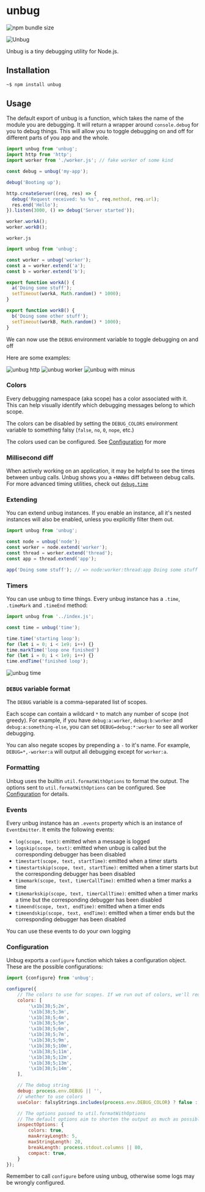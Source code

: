# unbug

![npm bundle size](https://img.shields.io/bundlephobia/minzip/unbug?style=flat-square)

![Unbug](https://raw.githubusercontent.com/SiddharthShyniben/unbug/main/img/unbug.png)

Unbug is a tiny debugging utility for Node.js.

## Installation

```sh
~$ npm install unbug
```

## Usage

The default export of unbug is a function, which takes the name of the module
you are debugging. It will return a wrapper around `console.debug` for you to
debug things. This will allow you to toggle debugging on and off for different
parts of you app and the whole.

```javascript
import unbug from 'unbug';
import http from 'http';
import worker from './worker.js'; // fake worker of some kind

const debug = unbug('my-app');

debug('Booting up');

http.createServer((req, res) => {
  debug('Request received: %s %s', req.method, req.url);
  res.end('Hello');
}).listen(3000, () => debug('Server started'));

worker.workA();
worker.workB();
```

`worker.js`

```javascript
import unbug from 'unbug';

const worker = unbug('worker');
const a = worker.extend('a');
const b = worker.extend('b');

export function workA() {
  a('Doing some stuff');
  setTimeout(workA, Math.random() * 1000);
}

export function workB() {
  b('Doing some other stuff');
  setTimeout(workB, Math.random() * 1000);
}
```

We can now use the `DEBUG` environment variable to toggle debugging on and off

Here are some examples:

![unbug http](https://raw.githubusercontent.com/SiddharthShyniben/unbug/main/img/debug-http.png)
![unbug worker](https://raw.githubusercontent.com/SiddharthShyniben/unbug/main/img/debug-worker.png)
![unbug with minus](https://raw.githubusercontent.com/SiddharthShyniben/unbug/main/img/debug-minus.png)

### Colors

Every debugging namespace (aka scope) has a color associated with it. This can
help visually identify which debugging messages belong to which scope.

The colors can be disabled by setting the `DEBUG_COLORS` environment variable to
something falsy (`false`, `no`, `0`, `nope`, etc.)

The colors used can be configured. See [Configuration](#configuration) for more

### Millisecond diff

When actively working on an application, it may be helpful to see the times
between unbug calls. Unbug shows you a `+NNNms` diff between debug calls.
For more advanced timing utilities, check out [`debug.time`](#timing)

### Extending

You can extend unbug instances. If you enable an instance, all it's nested
instances will also be enabled, unless you explicitly filter them out.

```javascript
import unbug from 'unbug';

const node = unbug('node');
const worker = node.extend('worker');
const thread = worker.extend('thread');
const app = thread.extend('app');

app('Doing some stuff'); // => node:worker:thread:app Doing some stuff
```

### Timers

You can use unbug to time things. Every unbug instance has a `.time`, `.timeMark` and `.timeEnd`
method:

```javascript
import unbug from '../index.js';

const time = unbug('time');

time.time('starting loop');
for (let i = 0; i < 1e9; i++) {}
time.markTime('loop one finished')
for (let i = 0; i < 1e9; i++) {}
time.endTime('finished loop');
```

![unbug time](https://raw.githubusercontent.com/SiddharthShyniben/unbug/main/img/debug-timer.png)

### `DEBUG` variable format

The `DEBUG` variable is a comma-separated list of scopes.

Each scope can contain a wildcard `*` to match any number of scope (not greedy).
For example, if you have `debug:a:worker`, `debug:b:worker` and
`debug:a:something-else`, you can set `DEBUG=debug:*:worker` to see all worker debugging.

You can also negate scopes by prepending a `-` to it's name. For example,
`DEBUG=*,-worker:a` will output all debugging except for `worker:a`.

### Formatting

Unbug uses the builtin `util.formatWithOptions` to format the output. The
options sent to `util.formatWithOptions` can be configured. See [Configuration](#configuration)
for details.

### Events

Every unbug instance has an `.events` property which is an instance of `EventEmitter`.
It emits the following events:

- `log(scope, text)`: emitted when a message is logged
- `logskip(scope, text)`: emitted when unbug is called but the corresponding debugger has been disabled
- `timestart(scope, text, startTime)`: emitted when a timer starts
- `timestartskip(scope, text, startTime)`: emitted when a timer starts but the corresponding debugger has been disabled
- `timemark(scope, text, timerCallTime)`: emitted when a timer marks a time
- `timemarkskip(scope, text, timerCallTime)`: emitted when a timer marks a time but the corresponding debugger has been disabled
- `timeend(scope, text, endTime)`: emitted when a timer ends
- `timeendskip(scope, text, endTime)`: emitted when a timer ends but the corresponding debugger has been disabled

You can use these events to do your own logging

### Configuration

Unbug exports a `configure` function which takes a configuration object. These
are the possible configurations:

```javascript
import {configure} from 'unbug';

configure({
	// The colors to use for scopes. If we run out of colors, we'll reuse them
	colors: [
		'\x1b[38;5;2m',
		'\x1b[38;5;3m',
		'\x1b[38;5;4m',
		'\x1b[38;5;5m',
		'\x1b[38;5;6m',
		'\x1b[38;5;7m',
		'\x1b[38;5;9m',
		'\x1b[38;5;10m',
		'\x1b[38;5;11m',
		'\x1b[38;5;12m',
		'\x1b[38;5;13m',
		'\x1b[38;5;14m',
	],

	// The debug string
	debug: process.env.DEBUG || '',
	// whether to use colors
	useColor: falsyStrings.includes(process.env.DEBUG_COLOR) ? false : true,

	// The options passed to util.formatWithOptions
	// The default options aim to shorten the output as much as possible
	inspectOptions: {
		colors: true,
		maxArrayLength: 5,
		maxStringLength: 20,
		breakLength: process.stdout.columns || 80,
		compact: true,
	}
});
```

Remember to call `configure` before using unbug, otherwise some logs may be
wrongly configured.
